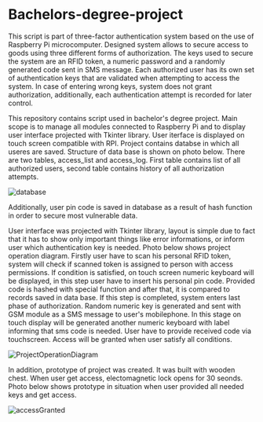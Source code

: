 # Bachelors-degree-project

This script is part of three-factor authentication system based on the use of Raspberry Pi microcomputer. Designed system allows to secure access to goods using three 
different forms of authorization. The keys used to secure the system are an RFID token, a numeric password and a randomly generated code sent in SMS message. 
Each authorized user has its own set of authentication keys that are validated when attempting to access the system. 
In case of entering wrong keys, system does not grant authorization, additionally, each authentication attempt is recorded for later control.


This repository contains script used in bachelor's degree project. Main scope is to manage all modules connected to Raspberry Pi and to display user interface projected with Tkinter library.
User iterface is displayed on touch screen compatible with RPI. Project contains databse in which all useres are saved. Structure of data base is shown on photo below. There are two tables, access_list and access_log. First table contains list of all authorized users, second table contains history of all authorization attempts.

![database](https://user-images.githubusercontent.com/44081987/152651519-f64c4ebc-3908-4ad8-b4fe-b0e52dd3f619.png)

Additionally, user pin code is saved in database as a result of hash function in order to secure most vulnerable data. 

User interface was projected with Tkinter library, layout is simple due to fact that it has to show only important things like error informations, or inform user which authentication key is needed. 
Photo below shows project operation diagram. Firstly user have to scan his personal RFID token, system will check if scanned token is assigned to person with access permissions. If condition is satisfied, on touch screen numeric keyboard will be displayed, in this step user have to insert his personal pin code. Provided code is hashed with special function and after that, it is compared to records saved in data base. If this step is completed, system enters last phase of authorization. Random numeric key is generated and sent with GSM module as a SMS message to user's mobilephone.
In this stage on touch display will be generated another numeric keyboard with label informing that sms code is needed. User have to provide received code via touchscreen. Access will be granted when user satisfy all conditions.

![ProjectOperationDiagram](https://user-images.githubusercontent.com/44081987/152652160-13ef4ced-2b69-450f-80ff-d66f7f143f29.png)

In addition, prototype of project was created. It was built with wooden chest. When user get access, electomagnetic lock opens for 30 seonds.  Photo below shows prototype in situation when user provided all needed keys and get access. 

![accessGranted](https://user-images.githubusercontent.com/44081987/152652735-98f5558c-9d86-4956-a801-7d2b5cf06f5d.png)

